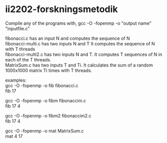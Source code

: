 # ii2202-forskningsmetodik

Compile any of the programs with, gcc -O -fopenmp -o "output name" "inputfile.c"

fibonacci.c has an input N and computes the sequence of N    
fibonacci-multi.c has two inputs N and T It computes the sequence of N with T threads    
fibonacci-multi2.c has two inputs N and T. It computes T sequences of N in each of the T threads.    
MatrixSum.c has two inputs T and Ti. It calculates the sum of a random 1000x1000 matrix Ti times with T threads. 

examples:     
gcc -O -fopenmp -o fib fibonacci.c      
fib 17

gcc -O -fopenmp -o fibm fibonaccim.c     
fib 17 4

gcc -O -fopenmp -o fibm2 fibonaccim2.c      
fib 17 4

gcc -O -fopenmp -o mat MatrixSum.c     
mat 4 17
